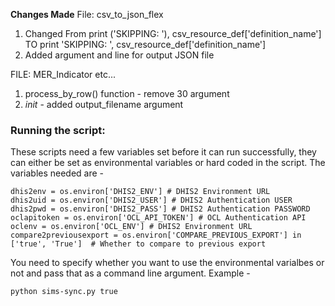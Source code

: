 **Changes Made**
File: csv_to_json_flex

1) Changed From print ('SKIPPING: '), csv_resource_def['definition_name']
TO print 'SKIPPING: ', csv_resource_def['definition_name']
2) Added argument and line for output JSON file

FILE: MER_Indicator etc...
1) process_by_row() function - remove 30 argument
2) _init_ - added output_filename argument

### Running the script:
These scripts need a few variables set before it can run successfully, they can either be set as environmental variables or hard coded in the script. The variables needed are -
 ```
 dhis2env = os.environ['DHIS2_ENV'] # DHIS2 Environment URL
 dhis2uid = os.environ['DHIS2_USER'] # DHIS2 Authentication USER
 dhis2pwd = os.environ['DHIS2_PASS'] # DHIS2 Authentication PASSWORD
 oclapitoken = os.environ['OCL_API_TOKEN'] # OCL Authentication API
 oclenv = os.environ['OCL_ENV'] # DHIS2 Environment URL
 compare2previousexport = os.environ['COMPARE_PREVIOUS_EXPORT'] in ['true', 'True']  # Whether to compare to previous export
 ```

 You need to specify whether you want to use the environmental varialbes or not and pass that as a command line argument. Example -
 ```
 python sims-sync.py true
 ```
